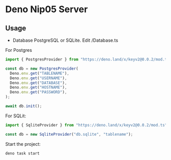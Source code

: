 # Deno Nip05 Server

## Usage

- Database PostgreSQL or SQLite. Edit /Database.ts

For Postgres

```ts
import { PostgresProvider } from "https://deno.land/x/keyv2@0.0.2/mod.ts";

const db = new PostgresProvider(
  Deno.env.get("TABLENAME"),
  Deno.env.get("USERNAME"),
  Deno.env.get("DATABASE"),
  Deno.env.get("HOSTNAME"),
  Deno.env.get("PASSWORD"),
);

await db.init();
```

For SQLit:

```ts
import { SqliteProvider } from "https://deno.land/x/keyv2@0.0.2/mod.ts";

const db = new SqliteProvider("db.sqlite", "tablename");
```

Start the project:

```
deno task start
```
